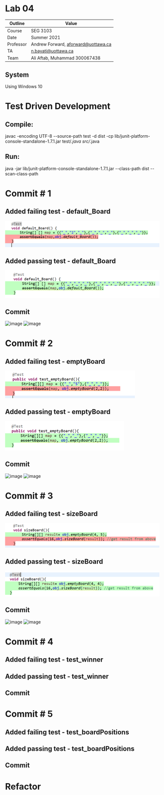 # Lab 04

| Outline | Value |
| --- | --- |
| Course | SEG 3103 |
| Date | Summer 2021 |
| Professor | Andrew Forward, aforward@uottawa.ca |
| TA | n.bayati@uottawa.ca |
| Team | Ali Aftab, Muhammad 300067438 |

## System
Using Windows 10

# Test Driven Development 

## Compile:
javac -encoding UTF-8 --source-path test -d dist -cp lib/junit-platform-console-standalone-1.7.1.jar test/*.java src/*.java 

## Run:
java -jar lib/junit-platform-console-standalone-1.7.1.jar --class-path dist --scan-class-path

# Commit # 1 
## Added failing test - default_Board
![description](assets/default_board_with_2.png)

## Added passing test - default_Board
![description1](assets/default_board_pass.png)

## Commit

![image](https://user-images.githubusercontent.com/37605427/121623881-83072a00-ca3e-11eb-8e1f-5f8b0eb61243.png)
![image](https://user-images.githubusercontent.com/37605427/121623954-a0d48f00-ca3e-11eb-824b-da591bb52907.png)

# Commit # 2
## Added failing test - emptyBoard
![description2](assets/emptyboard_fail.png)

## Added passing test - emptyBoard
![description3](assets/emptyboard_pass.png)

## Commit
![image](https://user-images.githubusercontent.com/37605427/121624445-8e0e8a00-ca3f-11eb-81ab-8c549aebf2c2.png)
![image](https://user-images.githubusercontent.com/37605427/121624803-33296280-ca40-11eb-9819-23fcf6f8489e.png)

# Commit # 3
## Added failing test - sizeBoard
![description4](assets/sizeboard_fail.png)

## Added passing test - sizeBoard
![description5](assets/sizeboard_pass.png)

## Commit
![image](https://user-images.githubusercontent.com/37605427/121625327-438e0d00-ca41-11eb-9102-fcbfeb867e42.png)
![image](https://user-images.githubusercontent.com/37605427/121625594-c0b98200-ca41-11eb-8943-b061ce2aeac8.png)

# Commit # 4 
## Added failing test - test_winner

## Added passing test - test_winner

## Commit

# Commit # 5
## Added failing test - test_boardPositions

## Added passing test - test_boardPositions

## Commit

# Refactor
